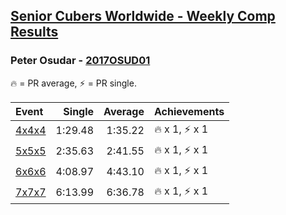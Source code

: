 <style>table {white-space: nowrap;}</style>

## [Senior Cubers Worldwide - Weekly Comp Results](/scw-comp/results/)
### Peter Osudar - [2017OSUD01](https://www.worldcubeassociation.org/persons/2017OSUD01)

<span style="white-space: nowrap;">🔥 = PR average</span>, <span style="white-space: nowrap;">⚡ = PR single</span>.

| Event | Single | Average | Achievements|
| :-- | --: | --: | :-- |
| [4x4x4](444.md) | 1:29.48 | 1:35.22 | 🔥 x 1, ⚡ x 1 |
| [5x5x5](555.md) | 2:35.63 | 2:41.55 | 🔥 x 1, ⚡ x 1 |
| [6x6x6](666.md) | 4:08.97 | 4:43.10 | 🔥 x 1, ⚡ x 1 |
| [7x7x7](777.md) | 6:13.99 | 6:36.78 | 🔥 x 1, ⚡ x 1 |

<!-- Global site tag (gtag.js) - Google Analytics -->
<script async src="https://www.googletagmanager.com/gtag/js?id=UA-86348435-3"></script>
<script>window.dataLayer = window.dataLayer || []; function gtag() {dataLayer.push(arguments);} gtag('js', new Date()); gtag('config', 'UA-86348435-3');</script>
